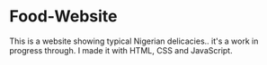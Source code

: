 # Food-Website

This is a website showing typical Nigerian delicacies.. 
it's a work in progress through. 
I made it with HTML, CSS and JavaScript. 
